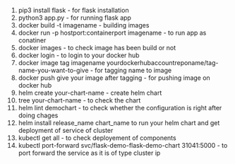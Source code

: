 1. pip3 install flask - for flask installation
2. python3 app.py - for running flask app
3. docker build -t imagename - building images
4. docker run -p hostport:containerport imagename - to run app as conatiner
5. docker images - to check image has been build or not
6. docker login - to login to your docker hub
7. docker image tag imagename yourdockerhubaccountreponame/tag-name-you-want-to-give - for tagging name to image
8. docker push give your image after tagging - for pushing image on docker hub
9. helm create your-chart-name - create helm chart
10. tree your-chart-name - to check the chart
11. helm lint demochart - to check whether the configuration is right after doing chages
12. helm install release_name chart_name to run your helm chart and get deployment of service of cluster
13. kubectl get all - to check deployement of components
14. kubectl port-forward svc/flask-demo-flask-demo-chart 31041:5000 - to port forward the service as it is of type cluster ip

